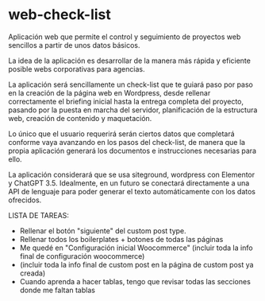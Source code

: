 # web-check-list
Aplicación web que permite el control y seguimiento de proyectos web sencillos a partir de unos datos básicos.

La idea de la aplicación es desarrollar de la manera más rápida y eficiente posible webs corporativas para agencias.

La aplicación será sencillamente un check-list que te guiará paso por paso en la creación de la página web en Wordpress,
desde rellenar correctamente el briefing inicial hasta la entrega completa del proyecto, pasando por la puesta en marcha
del servidor, planificación de la estructura web, creación de contenido y maquetación.

Lo único que el usuario requerirá serán ciertos datos que completará conforme vaya avanzando en los pasos del check-list,
de manera que la propia aplicación generará los documentos e instrucciones necesarias para ello.

La aplicación considerará que se usa siteground, wordpress con Elementor y ChatGPT 3.5. Idealmente, en un futuro se conectará
directamente a una API de lenguaje para poder generar el texto automáticamente con los datos ofrecidos.


LISTA DE TAREAS:
- Rellenar el botón "siguiente" del custom post type.
- Rellenar todos los boilerplates + botones de todas las páginas
- Me quedé en "Configuración inicial Woocommerce" (incluir toda la info final de configuración woocommerce)
- (incluir toda la info final de custom post en la página de custom post ya creada)
- Cuando aprenda a hacer tablas, tengo que revisar todas las secciones donde me faltan tablas